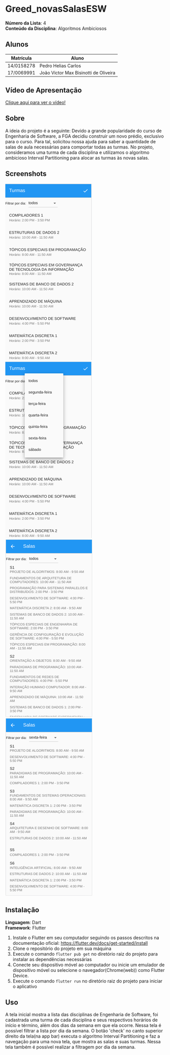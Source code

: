 # Greed_novasSalasESW

**Número da Lista**: 4<br>
**Conteúdo da Disciplina**: Algoritmos Ambiciosos<br>

## Alunos
|Matrícula | Aluno |
| -- | -- |
| 14/0158278  |  Pedro Helias Carlos |
| 17/0069991	 |  João Victor Max Bisinotti de Oliveira |


## Vídeo de Apresentação

[Clique aqui para ver o vídeo!](https://unbbr.sharepoint.com/sites/Algoritmo262/Documentos%20Compartilhados/General/Recordings/Nova%20reuni%C3%A3o-20230529_192649-Meeting%20Recording.mp4?web=1)


## Sobre

A ideia do projeto é a seguinte: Devido a grande popularidade do curso de Engenharia de Software, a FGA decidiu construir um novo prédio, exclusivo para o curso. Para tal, solicitou nossa ajuda para saber a quantidade de salas de aula necessárias para comportar todas as turmas. 
No projeto, consideramos uma turma de cada disciplina e utilizamos o algoritmo ambicioso Interval Partitioning para alocar as turmas às novas salas. 


## Screenshots
![Passo 1](./app_images/image1.png)
![Passo 2](./app_images/image2.png)
![Passo 3](./app_images/image3.png)
![Passo 4](./app_images/image4.png)


## Instalação
**Linguagem**: Dart<br>
**Framework**: Flutter<br>

1. Instale o Flutter em seu computador seguindo os passos descritos na documentação oficial: https://flutter.dev/docs/get-started/install
2. Clone o repositório do projeto em sua máquina
3. Execute o comando `flutter pub get` no diretório raiz do projeto para instalar as dependências necessárias
4. Conecte seu dispositivo móvel ao computador ou inicie um emulador de dispositivo móvel ou selecione o navegador(Chrome(web)) como Flutter Device.
5. Execute o comando `flutter run` no diretório raiz do projeto para iniciar o aplicativo

## Uso
A tela inicial mostra a lista das disciplinas de Engenharia de Software, foi cadastrada uma turma de cada disciplina e seus respectivos horários de início e término, além dos dias da semana em que ela ocorre. Nessa tela é possível filtrar a lista por dia da semana.
O botão 'check' no canto superior direito da tela(na app bar) executa o algoritmo Interval Partitioning e faz a navegação para uma nova tela, que mostra as salas e suas turmas. Nessa tela também é possível realizar a filtragem por dia da semana.